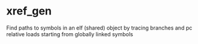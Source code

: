 # xref_gen

Find paths to symbols in an elf (shared) object by tracing branches and pc relative loads starting from globally linked symbols
